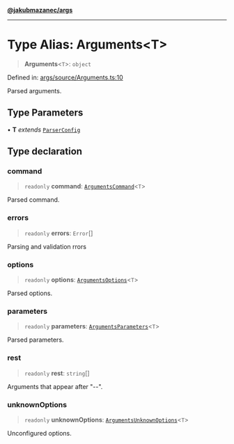 [**@jakubmazanec/args**](../README.md)

---

# Type Alias: Arguments\<T\>

> **Arguments**\<`T`\>: `object`

Defined in:
[args/source/Arguments.ts:10](https://github.com/jakubmazanec/tools/blob/f779e75b9ef98389e12e52575295bd1ef364daca/packages/args/source/Arguments.ts#L10)

Parsed arguments.

## Type Parameters

• **T** _extends_ [`ParserConfig`](ParserConfig.md)

## Type declaration

### command

> `readonly` **command**: [`ArgumentsCommand`](ArgumentsCommand.md)\<`T`\>

Parsed command.

### errors

> `readonly` **errors**: `Error`[]

Parsing and validation rrors

### options

> `readonly` **options**: [`ArgumentsOptions`](ArgumentsOptions.md)\<`T`\>

Parsed options.

### parameters

> `readonly` **parameters**: [`ArgumentsParameters`](ArgumentsParameters.md)\<`T`\>

Parsed parameters.

### rest

> `readonly` **rest**: `string`[]

Arguments that appear after "--".

### unknownOptions

> `readonly` **unknownOptions**: [`ArgumentsUnknownOptions`](ArgumentsUnknownOptions.md)\<`T`\>

Unconfigured options.
